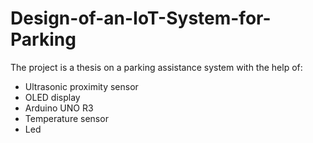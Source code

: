 # Design-of-an-IoT-System-for-Parking
The project is a thesis on a parking assistance system with the help of:
- Ultrasonic proximity sensor
- OLED display
- Arduino UNO R3
- Temperature sensor
- Led
